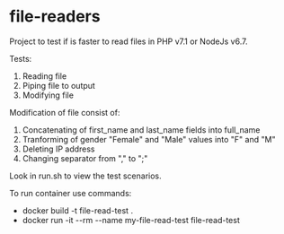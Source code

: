 # file-readers

Project to test if is faster to read files in PHP v7.1 or NodeJs v6.7.

Tests:
1. Reading file
2. Piping file to output
3. Modifying file

Modification of file consist of:
1. Concatenating of first_name and last_name fields into full_name
2. Tranforming of gender "Female" and "Male" values into "F" and "M"
3. Deleting IP address
4. Changing separator from "," to ";"

Look in run.sh to view the test scenarios.

To run container use commands:
- docker build -t file-read-test .
- docker run -it --rm --name my-file-read-test file-read-test